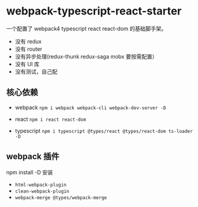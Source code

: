 # webpack-typescript-react-starter

一个配置了 webpack4 typescript react react-dom 的基础脚手架。

- 没有 redux
- 没有 router
- 没有异步处理(redux-thunk redux-saga mobx 要按需配置）
- 没有 UI 库
- 没有测试，自己配

## 核心依赖

- webpack  `npm i webpack webpack-cli webpack-dev-server -D`

- react `npm i react react-dom`

- typescript `npm i typescript @types/react @types/react-dom ts-loader -D`

## webpack 插件

npm install -D 安装

- `html-webpack-plugin`
- `clean-webpack-plugin`
- `webpack-merge @types/webpack-merge`
